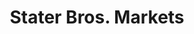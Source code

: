 ---
title: "Stater Bros. Markets"
url: /corona/stater-bros-markets-hidden-valley-parkway/
shop: Supermarkt
---